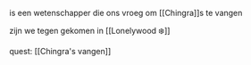 is een wetenschapper die ons vroeg om [[Chingra]]s te vangen

zijn we tegen gekomen in [[Lonelywood ❄️]]

quest: [[Chingra's vangen]]
